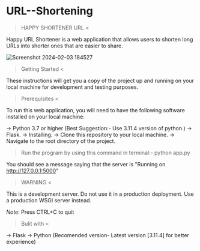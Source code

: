 # URL--Shortening

> HAPPY SHORTENER URL <

Happy URL Shortener is a web application that allows users to shorten long URLs into shorter ones that are easier to share.

![Screenshot 2024-02-03 184527](https://github.com/Someshsw1109/URL--Shortening/assets/123828588/426cb057-e4f7-443b-b4d4-73d203a9eff2)



> Getting Started <

These instructions will get you a copy of the project up and running on your local machine for development and testing purposes.

> Prerequisites <

To run this web application, you will need to have the following software installed on your local machine:

-> Python 3.7 or higher  (Best Suggestion:- Use 3.11.4 version of python.)
-> Flask.
-> Installing.
-> Clone this repository to your local machine.
-> Navigate to the root directory of the project.

> Run the program by using this command in terminal:- python app.py

You should see a message saying that the server is "Running on http://127.0.0.1:5000"

> WARNING <

This is a development server. Do not use it in a production deployment. Use a production WSGI server instead.

*Note*: Press CTRL+C to quit

> Bulit with <

-> Flask
-> Python (Recomended version- Latest version [3.11.4] for better experience)
